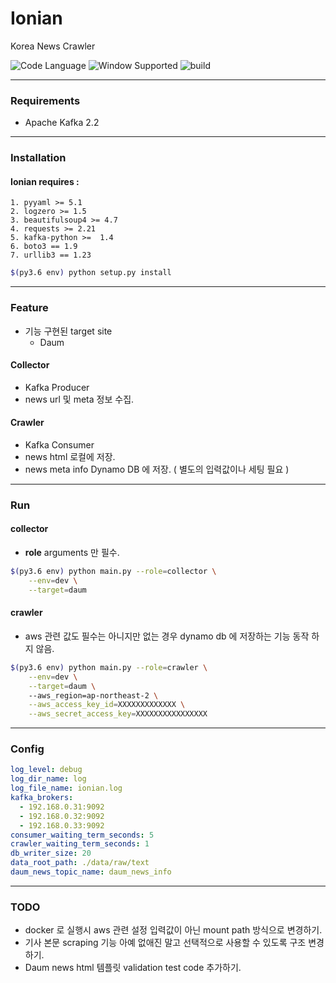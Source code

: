 
# **Ionian**
Korea News Crawler

![Code Language](https://img.shields.io/badge/python-3.6-blue.svg) ![Window Supported](https://img.shields.io/badge/windows-not%20supported-red.svg) ![build](https://img.shields.io/circleci/token/YOURTOKEN/project/github/RedSparr0w/node-csgo-parser/master.svg)
   
___
### **Requirements**

- Apache Kafka 2.2

___
### **Installation**
    
#### Ionian requires :
    1. pyyaml >= 5.1
    2. logzero >= 1.5
    3. beautifulsoup4 >= 4.7
    4. requests >= 2.21
    5. kafka-python >=  1.4
    6. boto3 == 1.9
    7. urllib3 == 1.23
   
 ```bash
$(py3.6 env) python setup.py install 
``` 
___
### **Feature**
- 기능 구현된 target site
    - Daum
    
#### Collector
- Kafka Producer
- news url 및 meta 정보 수집.

#### Crawler
- Kafka Consumer
- news html 로컬에 저장.
- news meta info Dynamo DB 에 저장. 
  ( 별도의 입력값이나 세팅 필요 )
      
___
### **Run**
#### collector
- **role** arguments 만 필수.
```bash
$(py3.6 env) python main.py --role=collector \
    --env=dev \
    --target=daum
```

#### crawler
- aws 관련 값도 필수는 아니지만 없는 경우 dynamo db 에 저장하는 기능 동작 하지 않음.
```bash
$(py3.6 env) python main.py --role=crawler \
    --env=dev \
    --target=daum \ 
    --aws_region=ap-northeast-2 \
    --aws_access_key_id=XXXXXXXXXXXXX \
    --aws_secret_access_key=XXXXXXXXXXXXXXXX
```
___
### **Config**
```yaml
log_level: debug
log_dir_name: log
log_file_name: ionian.log
kafka_brokers:
  - 192.168.0.31:9092
  - 192.168.0.32:9092
  - 192.168.0.33:9092
consumer_waiting_term_seconds: 5
crawler_waiting_term_seconds: 1
db_writer_size: 20
data_root_path: ./data/raw/text
daum_news_topic_name: daum_news_info
```

___

### **TODO**
- docker 로 실행시 aws 관련 설정 입력값이 아닌 mount path 방식으로 변경하기.
- 기사 본문 scraping 기능 아예 없애진 말고 선택적으로 사용할 수 있도록 구조 변경하기. 
- Daum news html 템플릿 validation test code 추가하기.